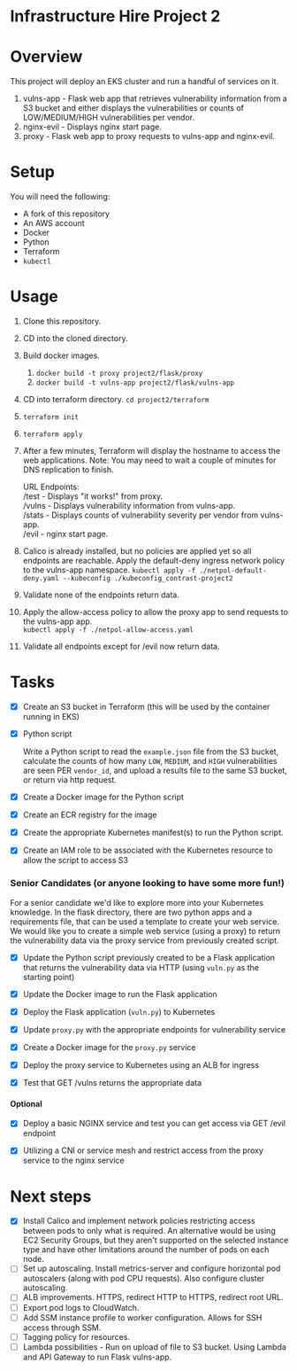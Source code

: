 # Infrastructure Hire Project 2

# Overview

This project will deploy an EKS cluster and run a handful of services on it.

1. vulns-app - Flask web app that retrieves vulnerability information from a S3 bucket and either displays the vulnerabilities or counts of LOW/MEDIUM/HIGH vulnerabilities per vendor.
2. nginx-evil - Displays nginx start page.
3. proxy - Flask web app to proxy requests to vulns-app and nginx-evil.

# Setup

You will need the following:

* A fork of this repository
* An AWS account
* Docker
* Python
* Terraform
* `kubectl`

# Usage

1. Clone this repository.
2. CD into the cloned directory.
3. Build docker images.
   1. `docker build -t proxy project2/flask/proxy`
   2. `docker build -t vulns-app project2/flask/vulns-app`
4. CD into terraform directory. `cd project2/terraform`
5. `terraform init`
6. `terraform apply`
7. After a few minutes, Terraform will display the hostname to access the web applications.  Note: You may need to wait a couple of minutes for DNS replication to finish.

    URL Endpoints:  
    /test - Displays "it works!" from proxy.  
    /vulns - Displays vulnerability information from vulns-app.  
    /stats - Displays counts of vulnerability severity per vendor from vulns-app.  
    /evil - nginx start page.  

1. Calico is already installed, but no policies are applied yet so all endpoints are reachable.  Apply the default-deny ingress network policy to the vulns-app namespace.
   `kubectl apply -f ./netpol-default-deny.yaml --kubeconfig ./kubeconfig_contrast-project2`
1. Validate none of the endpoints return data.
2. Apply the allow-access policy to allow the proxy app to send requests to the vulns-app app.  
   `kubectl apply -f ./netpol-allow-access.yaml`
3. Validate all endpoints except for /evil now return data.
   
# Tasks

- [X] Create an S3 bucket in Terraform (this will be used by the container running in EKS)

- [X] Python script

    Write a Python script to read the `example.json` file from the S3 bucket, calculate the counts of how many `LOW`, `MEDIUM`, and `HIGH` vulnerabilities are seen PER `vendor_id`, and upload a results file to the same S3 bucket, or return via http request.

- [X] Create a Docker image for the Python script

- [X] Create an ECR registry for the image

- [X] Create the appropriate Kubernetes manifest(s) to run the Python script.

- [X] Create an IAM role to be associated with the Kubernetes resource to allow the script to access S3

### Senior Candidates (or anyone looking to have some more fun!)
For a senior candidate we'd like to explore more into your Kubernetes knowledge. In the flask directory, there are two python apps and a requirements file, that can be used a template to create your web service. We would like you to create a simple web service (using a proxy) to return the vulnerability data via the proxy service from previously created script.

- [X] Update the Python script previously created to be a Flask application that returns the vulnerability data via HTTP (using `vuln.py` as the starting point)

- [X] Update the Docker image to run the Flask application

- [X] Deploy the Flask application (`vuln.py`) to Kubernetes

- [X] Update `proxy.py` with the appropriate endpoints for vulnerability service

- [X] Create a Docker image for the `proxy.py` service

- [X] Deploy the proxy service to Kubernetes using an ALB for ingress

- [X] Test that GET /vulns returns the appropriate data

#### Optional

- [X] Deploy a basic NGINX service and test you can get access via GET /evil endpoint
  
- [X] Utilizing a CNI or service mesh and restrict access from the proxy service to the nginx service

# Next steps

- [X] Install Calico and implement network policies restricting access between pods to only what is required.  An alternative would be using EC2 Security Groups, but they aren't supported on the selected instance type and have other limitations around the number of pods on each node.
- [ ] Set up autoscaling.  Install metrics-server and configure horizontal pod autoscalers (along with pod CPU requests).  Also configure cluster autoscaling.
- [ ] ALB improvements.  HTTPS, redirect HTTP to HTTPS, redirect root URL.
- [ ] Export pod logs to CloudWatch.
- [ ] Add SSM instance profile to worker configuration.  Allows for SSH access through SSM.
- [ ] Tagging policy for resources.
- [ ] Lambda possibilities - Run on upload of file to S3 bucket.  Using Lambda and API Gateway to run Flask vulns-app.
